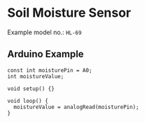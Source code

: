 # Soil Moisture Sensor

Example model no.: `HL-69`

## Arduino Example

```arduino
const int moisturePin = A0;
int moistureValue;

void setup() {}

void loop() {
  moistureValue = analogRead(moisturePin);
}
```
